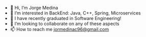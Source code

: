 - 👋 Hi, I’m Jorge Medina
- 👀 I’m interested in BackEnd: Java, C++, Spring, Microservices
- 🌱 I have recently graduated in Software Engineering!
- 💞️ I’m looking to collaborate on any of these aspects
- 📫 How to reach me jormedinac96@gmail.com

<!---
Jomedi/Jomedi is a ✨ special ✨ repository because its `README.md` (this file) appears on your GitHub profile.
You can click the Preview link to take a look at your changes.
--->
